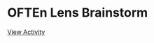 # OFTEn Lens Brainstorm

[View Activity](https://sites.research.google/datacardsplaybook/activities/often-lens-brainstorm)
